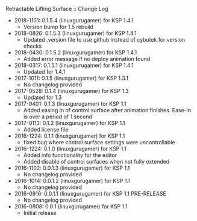 Retractable Lifting Surface :: Change Log

* 2018-1101: 0.1.5.4 (linuxgurugamer) for KSP 1.4.1
	+ Version bump for 1.5 rebuild
* 2018-0826: 0.1.5.3 (linuxgurugamer) for KSP 1.4.1
	+ Updated .version file to use github instead of cybutek for version checks
* 2018-0430: 0.1.5.2 (linuxgurugamer) for KSP 1.4.1
	+ Added error message if no deploy animation found
* 2018-0317: 0.1.5.1 (linuxgurugamer) for KSP 1.4.1
	+ Updated for 1.4.1
* 2017-1011: 0.1.5 (linuxgurugamer) for KSP 1.3.1
	+ No changelog provided
* 2017-0528: 0.1.4 (linuxgurugamer) for KSP 1.3
	+ Updated for 1.3
* 2017-0401: 0.1.3 (linuxgurugamer) for KSP 1.1
	+ Added easing in of control surface after animation finishes.  Ease-in is over a period of 1 second
* 2017-0113: 0.1.2 (linuxgurugamer) for KSP 1.1
	+ Added license file
* 2016-1224: 0.1.1 (linuxgurugamer) for KSP 1.1
	+ fixed bug where control surface settings were uncontrollable
* 2016-1224: 0.1.0 (linuxgurugamer) for KSP 1.1
	+ Added info functionality for the editor
	+ Added disable of control surfaces when not fully extended
* 2016-1102: 0.0.1.3 (linuxgurugamer) for KSP 1.1
	+ No changelog provided
* 2016-1014: 0.0.1.2 (linuxgurugamer) for KSP 1.1
	+ No changelog provided
* 2016-0916: 0.0.1.1 (linuxgurugamer) for KSP 1.1 PRE-RELEASE
	+ No changelog provided
* 2016-0808: 0.0.1 (linuxgurugamer) for KSP 1.1
	+ Initial release

